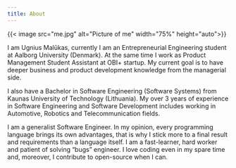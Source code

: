 ```yaml
---
title: About
---
```


{{< image src="me.jpg" alt="Picture of me" width="75%" height="auto">}}

I am Ugnius Malūkas, currently I am an Entrepreneurial Engineering student at Aalborg University (Denmark). At the same time I work as Product Management Student Assistant at OBI+ startup. My current goal is to have deeper business and product development knowledge from the managerial side.

I  also have a Bachelor in Software Engineering (Software Systems) from Kaunas University of Technology (Lithuania). My over 3 years of experience in Software Engineering and Software Development includes working in Automotive, Robotics and Telecommunication fields.

I am a generalist Software Engineer. In my opinion, every programming language brings its own advantages, that is why I stick more to a final result and requirements than a language itself. I am a fast-learner, hard worker and patient of solving “bugs” engineer. I love coding even in my spare time and, moreover, I contribute to open-source when I can.
